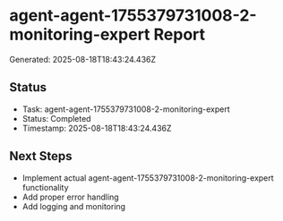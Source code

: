 # agent-agent-1755379731008-2-monitoring-expert Report

Generated: 2025-08-18T18:43:24.436Z

## Status
- Task: agent-agent-1755379731008-2-monitoring-expert
- Status: Completed
- Timestamp: 2025-08-18T18:43:24.436Z

## Next Steps
- Implement actual agent-agent-1755379731008-2-monitoring-expert functionality
- Add proper error handling
- Add logging and monitoring
